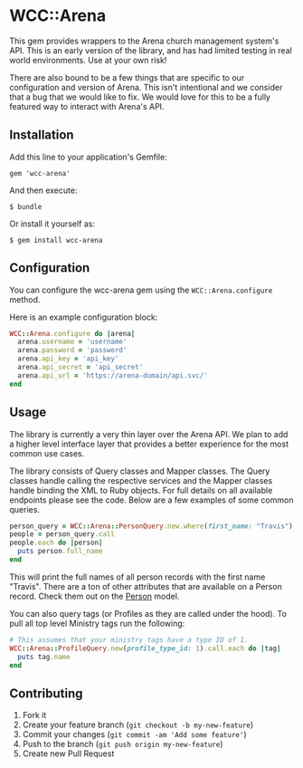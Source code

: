 # WCC::Arena

This gem provides wrappers to the Arena church management system's API.
This is an early version of the library, and has had limited testing in
real world environments. Use at your own risk!

There are also bound to be a few things that are specific to our
configuration and version of Arena. This isn't intentional and we
consider that a bug that we would like to fix. We would love for this to
be a fully featured way to interact with Arena's API.

## Installation

Add this line to your application's Gemfile:

    gem 'wcc-arena'

And then execute:

    $ bundle

Or install it yourself as:

    $ gem install wcc-arena

## Configuration

You can configure the wcc-arena gem using the `WCC::Arena.configure`
method.

Here is an example configuration block:

```ruby
WCC::Arena.configure do |arena|
  arena.username = 'username'
  arena.password = 'password'
  arena.api_key = 'api_key'
  arena.api_secret = 'api_secret'
  arena.api_url = 'https://arena-domain/api.svc/'
end
```

## Usage

The library is currently a very thin layer over the Arena API. We plan
to add a higher level interface layer that provides a better experience
for the most common use cases.

The library consists of Query classes and Mapper classes. The Query
classes handle calling the respective services and the Mapper classes
handle binding the XML to Ruby objects. For full details on all
available endpoints please see the code. Below are a few examples of
some common queries.

```ruby
person_query = WCC::Arena::PersonQuery.new.where(first_name: "Travis")
people = person_query.call
people.each do |person|
  puts person.full_name
end
```
This will print the full names of all person records with the first name
"Travis". There are a ton of other attributes that are available on a
Person record. Check them out on the
[Person](https://github.com/watermarkchurch/wcc-arena/blob/master/lib/wcc/arena/person.rb)
model.

You can also query tags (or Profiles as they are called under the hood).
To pull all top level Ministry tags run the following:

```ruby
# This assumes that your ministry tags have a type ID of 1.
WCC::Arena::ProfileQuery.new(profile_type_id: 1).call.each do |tag|
  puts tag.name
end
```

## Contributing

1. Fork it
2. Create your feature branch (`git checkout -b my-new-feature`)
3. Commit your changes (`git commit -am 'Add some feature'`)
4. Push to the branch (`git push origin my-new-feature`)
5. Create new Pull Request
